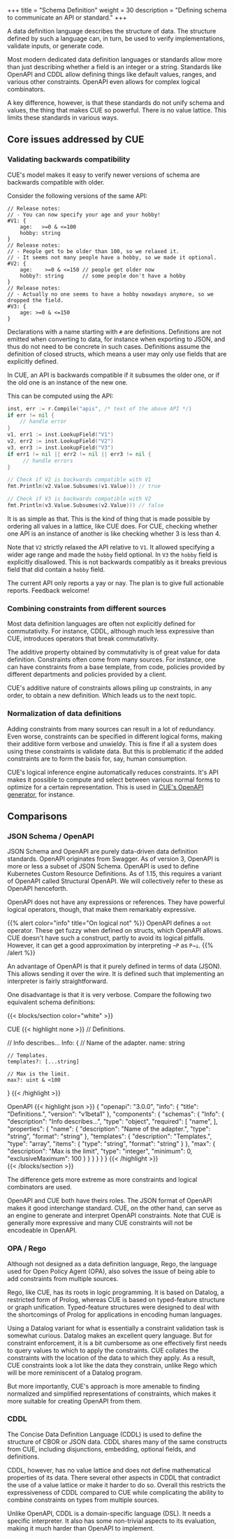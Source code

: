 +++
title = "Schema Definition"
weight = 30
description = "Defining schema to communicate an API or standard."
+++

A data definition language describes the structure of data.
The structure defined by such a language can, in turn, be used
to verify implementations, validate inputs, or generate code.

Most modern dedicated data definition languages or standards allow
more than just describing whether a field is an integer or a string.
Standards like OpenAPI and CDDL allow defining things like default
values, ranges, and various other constraints.
OpenAPI even allows for complex logical combinators.

A key difference, however, is that these standards do not unify schema
and values, the thing that makes CUE so powerful.
There is no value lattice.
This limits these standards in various ways.
<!-- There is no or very limited possibility for boilerplate removal. -->

## Core issues addressed by CUE

### Validating backwards compatibility

CUE's model makes it easy to verify newer versions of schema are backwards
compatible with older.

Consider the following versions of the same API:
```
// Release notes:
// - You can now specify your age and your hobby!
#V1: {
    age:   >=0 & <=100
    hobby: string
}
// Release notes:
// - People get to be older than 100, so we relaxed it.
// - It seems not many people have a hobby, so we made it optional.
#V2: {
    age:    >=0 & <=150 // people get older now
    hobby?: string      // some people don't have a hobby
}
// Release notes:
// - Actually no one seems to have a hobby nowadays anymore, so we dropped the field.
#V3: {
    age: >=0 & <=150
}
```

Declarations with a name starting with `#` are definitions.
Definitions are not emitted when converting to data, for instance when
exporting to JSON, and thus do not need to be concrete in such cases.
Definitions assume the definition of closed structs, which means a user may
only use fields that are explicitly defined.

In CUE, an API is backwards compatible if it subsumes the older one, or
if the old one is an instance of the new one.

This can be computed using the API:

```go
inst, err := r.Compile("apis", /* text of the above API */)
if err != nil {
    // handle error
}
v1, err1 := inst.LookupField("V1")
v2, err2 := inst.LookupField("V2")
v3, err3 := inst.LookupField("V3")
if err1 != nil || err2 != nil || err3 != nil {
	 // handle errors
}

// Check if V2 is backwards compatible with V1
fmt.Println(v2.Value.Subsumes(v1.Value))) // true

// Check if V3 is backwards compatible with V2
fmt.Println(v3.Value.Subsumes(v2.Value))) // false
```

It is as simple as that.
This is the kind of thing that is made possible
by ordering all values in a lattice, like CUE does.
For CUE, checking whether one API is an instance of another is like checking
whether 3 is less than 4.

Note that `V2` strictly relaxed the API relative to `V1`.
It allowed specifying a wider age range and made the `hobby` field optional.
In `V3` the `hobby` field is explicitly disallowed.
This is not backwards compatibly as it breaks previous field that did
contain a `hobby` field.

The current API only reports a yay or nay.
The plan is to give full actionable reports.
Feedback welcome!


### Combining constraints from different sources

Most data definition languages are often not
explicitly defined for commutativity.
For instance, CDDL, although much less expressive than CUE, introduces operators
that break commutativity.

The additive property obtained by commutativity is of great value for
data definition.
Constraints often come from many sources.
For instance, one can have constraints from a base template, from code,
policies provided by different departments and policies provided by
a client.

CUE's additive nature of constraints allows piling up constraints,
in any order, to obtain a new definition.
Which leads us to the next topic.

### Normalization of data definitions

Adding constraints from many sources can result in a lot of redundancy.
Even worse, constraints can be specified in different logical forms,
making their additive form verbose and unwieldy.
This is fine if all a system does using these constraints is validate data.
But this is problematic if the added constraints are to form the basis for,
say, human consumption.

CUE's logical inference engine automatically reduces constraints.
It's API makes it possible to compute and select between
various normal forms to optimize for a certain representation.
This is used in [CUE's OpenAPI generator](/docs/integrations/openapi),
for instance.


## Comparisons

### JSON Schema / OpenAPI

JSON Schema and OpenAPI are purely data-driven data definition standards.
OpenAPI originates from Swagger.
As of version 3, OpenAPI is more or less a subset of JSON Schema.
OpenAPI is used to define Kubernetes Custom Resource Definitions.
As of 1.15, this requires a variant of OpenAPI called Structural OpenAPI.
We will collectively refer to these as OpenAPI henceforth.

OpenAPI does not have any expressions or references.
They have powerful logical operators, though,
that make them remarkably expressive.

{{% alert color="info" title="On logical not" %}}
OpenAPI defines a `not` operator.
These get fuzzy when defined on structs, which OpenAPI allows.
CUE doesn't have such a construct, partly to avoid its logical pitfalls.
However, it can get a good approximation by interpreting `¬P` as `P→⊥`.
{{% /alert %}}

An advantage of OpenAPI is that it purely defined in terms of data (JSON).
This allows sending it over the wire.
It is defined such that implementing an interpreter is fairly straightforward.

One disadvantage is that it is very verbose.
Compare the following two equivalent schema definitions:

{{< blocks/section color="white" >}}
<div class="col">
CUE
{{< highlight none >}}
// Definitions.

// Info describes...
Info: {
	// Name of the adapter.
	name: string

	// Templates.
	templates?: [...string]

	// Max is the limit.
	max?: uint & <100
}
{{< /highlight >}}
</div>

<div class="col">
OpenAPI
{{< highlight json >}}
{
  "openapi": "3.0.0",
  "info": {
    "title": "Definitions.",
    "version": "v1beta1"
  },
  "components": {
    "schemas": {
      "Info": {
        "description": "Info describes...",
        "type": "object",
        "required": [
            "name",
        ],
        "properties": {
          "name": {
            "description": "Name of the adapter.",
            "type": "string",
            "format": "string"
          },
          "templates": {
            "description": "Templates.",
            "type": "array",
            "items": {
              "type": "string",
              "format": "string"
            }
          },
          "max": {
            "description": "Max is the limit",
            "type": "integer",
            "minimum": 0,
            "exclusiveMaximum": 100
          }
        }
      }
    }
  }
}
{{< /highlight >}}
</div>
{{< /blocks/section >}}

The difference gets more extreme as more constraints and logical
combinators are used.

OpenAPI and CUE both have theirs roles.
The JSON format of OpenAPI makes it good interchange standard.
CUE, on the other hand, can serve as an engine to generate and interpret
OpenAPI constraints.
Note that CUE is generally more expressive and many CUE constraints will
not be encodeable in OpenAPI.


### OPA / Rego

Although not designed as a data definition language, Rego, the language
used for Open Policy Agent (OPA), also solves the issue of being able to
add constraints from multiple sources.

Rego, like CUE, has its roots in logic programming.
It is based on Datalog, a restricted form of Prolog, whereas CUE is based on
typed-feature structure or graph unification.
Typed-feature structures were designed to deal with the shortcomings
of Prolog for applications in encoding human languages.

Using a Datalog variant for what is essentially a constraint
validation task is somewhat curious.
Datalog makes an excellent query language.
But for constraint enforcement, it is a bit cumbersome as one effectively
first needs to query values to which to apply the constraints.
CUE collates the constraints with the location of the data to which they apply.
As a result, CUE constraints look a lot like the data they constrain,
unlike Rego which will be more reminiscent of a Datalog program.

But more importantly, CUE's approach is more amenable to finding normalized
and simplified representations of constraints, which makes it more suitable
for creating OpenAPI from them.


### CDDL

The Concise Data Definition Language (CDDL) is used to define
the structure of CBOR or JSON data.
CDDL shares many of the same constructs from CUE, including
disjunctions, embedding, optional fields, and definitions.

CDDL, however, has no value lattice and does not define mathematical
properties of its data.
There several other aspects in CDDL that contradict the use of a value lattice
or make it harder to do so.
Overall this restricts the expressiveness of CDDL compared to CUE
while complicating the ability to combine constraints on types
from multiple sources.

Unlike OpenAPI, CDDL is a domain-specific language (DSL).
It needs a specific interpreter.
It also has some non-trivial aspects to its evaluation, making it much harder
than OpenAPI to implement.

